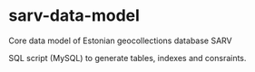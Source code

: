 # sarv-data-model
Core data model of Estonian geocollections database SARV

SQL script (MySQL) to generate tables, indexes and consraints.
